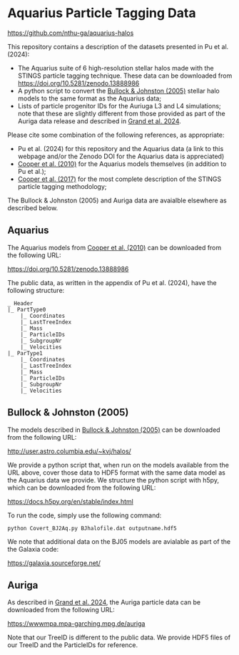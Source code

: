 # Aquarius Particle Tagging Data

https://github.com/nthu-ga/aquarius-halos

This repository contains a description of the datasets presented in Pu et al. (2024):

- The Aquarius suite of 6 high-resolution stellar halos made with the STINGS particle tagging technique. These data can be downloaded from https://doi.org/10.5281/zenodo.13888986
- A python script to convert the [Bullock & Johnston (2005)](http://adsabs.harvard.edu/abs/2005ApJ...635..931B) stellar halo models to the same format as the Aquarius data;
- Lists of particle progenitor IDs for the Auriuga L3 and L4 simulations; note that these are slightly different from those provided as part of the Auriga data release and described in [Grand et al. 2024](https://ui.adsabs.harvard.edu/abs/2024MNRAS.532.1814G).

Please cite some combination of the following references, as appropriate:
- Pu et al. (2024) for this repository and the Aquarius data (a link to this webpage and/or the Zenodo DOI for the Aquarius data is appreciated)
- [Cooper et al. (2010)](http://adsabs.harvard.edu/abs/2010MNRAS.406..744C) for the Aquarius models themselves (in addition to Pu et al.);
- [Cooper et al. (2017)](https://ui.adsabs.harvard.edu/abs/2017MNRAS.469.1691C) for the most complete description of the STINGS particle tagging methodology;

The Bullock & Johnston (2005) and Auriga data are avaialble elsewhere as described below. 

## Aquarius

The Aquarius models from [Cooper et al. (2010)](http://adsabs.harvard.edu/abs/2010MNRAS.406..744C) can be downloaded from the following URL:

https://doi.org/10.5281/zenodo.13888986

The public data, as written in the appendix of Pu et al. (2024), have the following structure:

```
_ Header
|_ PartType0
    |_ Coordinates
    |_ LastTreeIndex
    |_ Mass
    |_ ParticleIDs
    |_ SubgroupNr
    |_ Velocities
|_ ParType1    
    |_ Coordinates    
    |_ LastTreeIndex    
    |_ Mass
    |_ ParticleIDs
    |_ SubgroupNr
    |_ Velocities
```



## Bullock & Johnston (2005)

The models described in [Bullock & Johnston (2005)](http://adsabs.harvard.edu/abs/2005ApJ...635..931B) can be downloaded from the following URL:

http://user.astro.columbia.edu/~kvj/halos/

We provide a python script that, when run on the models available from the URL above, cover those data to HDF5 format with the same data model as the Aquarius data we provide. We structure the python script with h5py, which can be downloaded from the following URL: 

https://docs.h5py.org/en/stable/index.html

To run the code, simply use the following command:

`python Covert_BJ2Aq.py BJhalofile.dat outputname.hdf5`

We note that additional data on the BJ05 models are avialable as part of the the Galaxia code:

https://galaxia.sourceforge.net/

## Auriga

As described in [Grand et al. 2024](https://ui.adsabs.harvard.edu/abs/2024MNRAS.532.1814G), the Auriga particle data can be downloaded from the following URL:

https://wwwmpa.mpa-garching.mpg.de/auriga

Note that our TreeID is different to the public data. We provide HDF5 files of our TreeID and the ParticleIDs for reference.
